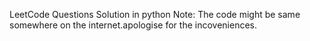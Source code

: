 LeetCode Questions Solution in python 
Note: The code might be same somewhere on the internet.apologise for the incoveniences.
